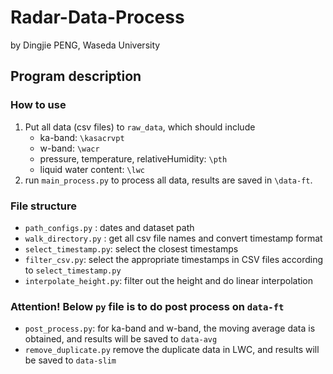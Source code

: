 # Radar-Data-Process
by Dingjie PENG, Waseda University

## Program description
### How to use  
1. Put all data (csv files) to `raw_data`, which should include 
    - ka-band: `\kasacrvpt`
    - w-band: `\wacr`
    - pressure, temperature, relativeHumidity: `\pth`
    - liquid water content:  `\lwc` 
2. run `main_process.py` to process all data, results are saved in `\data-ft`.

### File structure  

- `path_configs.py` : dates and dataset path  
- `walk_directory.py` : get all csv file names and convert timestamp format  
- `select_timestamp.py`: select the closest timestamps  
- `filter_csv.py`: select the appropriate  timestamps in CSV files according to `select_timestamp.py`  
- `interpolate_height.py`: filter out the height and do linear interpolation  

### Attention! Below `py` file is to do post process on `data-ft`

- `post_process.py`: for ka-band and w-band, the moving average data is obtained, and results will be saved to `data-avg`
- `remove_duplicate.py` remove the duplicate data in LWC, and results will be saved to `data-slim`
  
    
